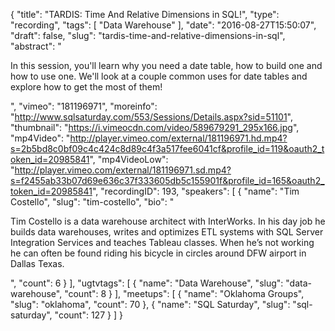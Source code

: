 {
  "title": "TARDIS: Time And Relative Dimensions in SQL!",
  "type": "recording",
  "tags": [
    "Data Warehouse"
  ],
  "date": "2016-08-27T15:50:07",
  "draft": false,
  "slug": "tardis-time-and-relative-dimensions-in-sql",
  "abstract": "<p>In this session, you'll learn why you need a date table, how to build one and how to use one.  We'll look at a couple common uses for date tables and explore how to get the most of them!</p>",
  "vimeo": "181196971",
  "moreinfo": "http://www.sqlsaturday.com/553/Sessions/Details.aspx?sid=51101",
  "thumbnail": "https://i.vimeocdn.com/video/589679291_295x166.jpg",
  "mp4Video": "http://player.vimeo.com/external/181196971.hd.mp4?s=2b5bd8c0bf09c4c424c8d89c4f3a517fee6041cf&profile_id=119&oauth2_token_id=20985841",
  "mp4VideoLow": "http://player.vimeo.com/external/181196971.sd.mp4?s=f2455ab33b07d69e636c37f333605db5c155901f&profile_id=165&oauth2_token_id=20985841",
  "recordingID": 193,
  "speakers": [
    {
      "name": "Tim Costello",
      "slug": "tim-costello",
      "bio": "<p>Tim Costello is a data warehouse architect with InterWorks. In his day job he builds data warehouses, writes and optimizes ETL systems with SQL Server Integration Services and teaches Tableau classes. When he’s not working he can often be found riding his bicycle in circles around DFW airport in Dallas Texas.</p>",
      "count": 6
    }
  ],
  "ugtvtags": [
    {
      "name": "Data Warehouse",
      "slug": "data-warehouse",
      "count": 8
    }
  ],
  "meetups": [
    {
      "name": "Oklahoma Groups",
      "slug": "oklahoma",
      "count": 70
    },
    {
      "name": "SQL Saturday",
      "slug": "sql-saturday",
      "count": 127
    }
  ]
}